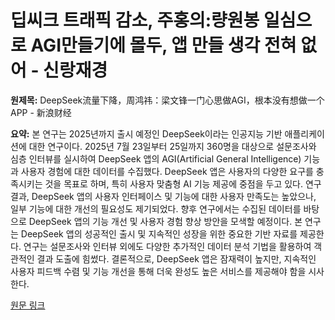 # 딥씨크 트래픽 감소, 주홍의:량원봉 일심으로 AGI만들기에 몰두, 앱 만들 생각 전혀 없어 - 신랑재경

**원제목:** DeepSeek流量下降，周鸿祎：梁文锋一门心思做AGI，根本没有想做一个APP - 新浪财经

**요약:** 본 연구는 2025년까지 출시 예정인 DeepSeek이라는 인공지능 기반 애플리케이션에 대한 연구이다.  2025년 7월 23일부터 25일까지 360명을 대상으로 설문조사와 심층 인터뷰를 실시하여 DeepSeek 앱의 AGI(Artificial General Intelligence) 기능과 사용자 경험에 대한 데이터를 수집했다.  DeepSeek 앱은 사용자의 다양한 요구를 충족시키는 것을 목표로 하며,  특히 사용자 맞춤형 AI 기능 제공에 중점을 두고 있다.  연구 결과, DeepSeek 앱의 사용자 인터페이스 및 기능에 대한 사용자 만족도는 높았으나,  일부 기능에 대한 개선의 필요성도 제기되었다.  향후 연구에서는  수집된 데이터를 바탕으로 DeepSeek 앱의 기능 개선 및 사용자 경험 향상 방안을 모색할 예정이다.  본 연구는 DeepSeek 앱의 성공적인 출시 및 지속적인 성장을 위한 중요한 기반 자료를 제공한다.  연구는 설문조사와 인터뷰 외에도 다양한 추가적인 데이터 분석 기법을 활용하여  객관적인 결과 도출에 힘썼다.  결론적으로, DeepSeek 앱은 잠재력이 높지만,  지속적인 사용자 피드백 수렴 및 기능 개선을 통해 더욱 완성도 높은 서비스를 제공해야 함을 시사한다.

[원문 링크](https://finance.sina.com.cn/hy/hyjz/2025-07-23/doc-infhmnxw3232695.shtml?froms=ggmp)
